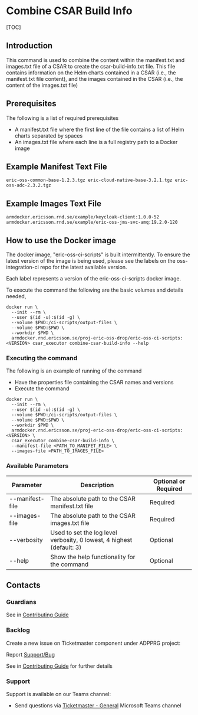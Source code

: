 # Combine CSAR Build Info

[TOC]

## Introduction
This command is used to combine the content within the manifest.txt and images.txt file of a CSAR to
create the csar-build-info.txt file. This file contains information on the Helm charts contained in
a CSAR (i.e., the manifest.txt file content), and the images contained in the CSAR (i.e., the content
of the images.txt file)

## Prerequisites
The following is a list of required prerequisites
- A manifest.txt file where the first line of the file contains a list of Helm charts separated by spaces
- An images.txt file where each line is a full registry path to a Docker image

## Example Manifest Text File
```
eric-oss-common-base-1.2.3.tgz eric-cloud-native-base-3.2.1.tgz eric-oss-adc-2.3.2.tgz
 ```

## Example Images Text File
```
armdocker.ericsson.rnd.se/example/keycloak-client:1.0.0-52
armdocker.ericsson.rnd.se/example/eric-oss-jms-svc-amq:19.2.0-120
 ```

## How to use the Docker image
The docker image, "eric-oss-ci-scripts" is built intermittently.
To ensure the latest version of the image is being used, please see the labels on the oss-integration-ci
repo for the latest available version.

Each label represents a version of the eric-oss-ci-scripts docker image.

To execute the command the following are the basic volumes and details needed,
```
docker run \
  --init --rm \
  --user $(id -u):$(id -g) \
  --volume $PWD:/ci-scripts/output-files \
  --volume $PWD:$PWD \
  --workdir $PWD \
  armdocker.rnd.ericsson.se/proj-eric-oss-drop/eric-oss-ci-scripts:<VERSION> csar_executor combine-csar-build-info --help
 ```

### Executing the command
The following is an example of running of the command
- Have the properties file containing the CSAR names and versions
- Execute the command
```
docker run \
  --init --rm \
  --user $(id -u):$(id -g) \
  --volume $PWD:/ci-scripts/output-files \
  --volume $PWD:$PWD \
  --workdir $PWD \
  armdocker.rnd.ericsson.se/proj-eric-oss-drop/eric-oss-ci-scripts:<VERSION> \
  csar_executor combine-csar-build-info \
  --manifest-file <PATH_TO_MANIFET_FILE> \
  --images-file <PATH_TO_IMAGES_FILE>
```


### Available Parameters
| Parameter       | Description                                                            | Optional or Required |
|-----------------|------------------------------------------------------------------------|----------------------|
| --manifest-file | The absolute path to the CSAR manifest.txt file                        | Required             |
| --images-file   | The absolute path to the CSAR images.txt file                          | Required             |
| --verbosity     | Used to set the log level verbosity, 0 lowest, 4 highest  (default: 3) | Optional             |
| --help          | Show the help functionality for the command                            | Optional             |

## Contacts

### Guardians

See in [Contributing Guide](../../../Contribution_Guide.md)

### Backlog

Create a new issue on Ticketmaster component under ADPPRG project:

Report [Support/Bug](https://jira-oss.seli.wh.rnd.internal.ericsson.com/browse/IDUN-4091)

See in [Contributing Guide](../../../Contribution_Guide.md) for further details

### Support

Support is available on our Teams channel:

- Send questions via
  [Ticketmaster - General](https://teams.microsoft.com/l/channel/19%3a9f5ed758e3a6405daffee42e0284268b%40thread.skype/General?groupId=1483901a-b5c4-445a-b707-aa7a5d0c1b4c&tenantId=92e84ceb-fbfd-47ab-be52-080c6b87953f)
  Microsoft Teams channel
